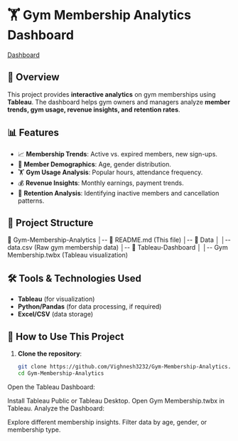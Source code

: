# 🏋️ Gym Membership Analytics Dashboard
[Dashboard](https://public.tableau.com/views/GymMembership_17383300741010/Dashboard1?:language=en-US&publish=yes&:sid=&:redirect=auth&:display_count=n&:origin=viz_share_link)

## 📌 Overview
This project provides **interactive analytics** on gym memberships using **Tableau**. The dashboard helps gym owners and managers analyze **member trends, gym usage, revenue insights, and retention rates**.

## 📊 Features
- 📈 **Membership Trends**: Active vs. expired members, new sign-ups.
- 👥 **Member Demographics**: Age, gender distribution.
- 🏋️ **Gym Usage Analysis**: Popular hours, attendance frequency.
- 💰 **Revenue Insights**: Monthly earnings, payment trends.
- 🔄 **Retention Analysis**: Identifying inactive members and cancellation patterns.

## 📂 Project Structure
📂 Gym-Membership-Analytics │-- 📄 README.md (This file) │-- 📂 Data │ │-- data.csv (Raw gym membership data) │-- 📂 Tableau-Dashboard │ │-- Gym Membership.twbx (Tableau visualization)


## 🛠️ Tools & Technologies Used
- **Tableau** (for visualization)
- **Python/Pandas** (for data processing, if required)
- **Excel/CSV** (data storage)

## 🚀 How to Use This Project
1. **Clone the repository**:
   ```bash
   git clone https://github.com/Vighnesh3232/Gym-Membership-Analytics.git
   cd Gym-Membership-Analytics

Open the Tableau Dashboard:

Install Tableau Public or Tableau Desktop.
Open Gym Membership.twbx in Tableau.
Analyze the Dashboard:

Explore different membership insights.
Filter data by age, gender, or membership type.

